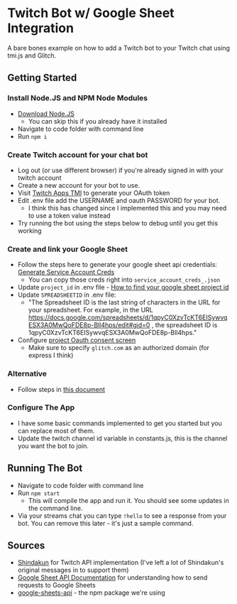 # Twitch Bot w/ Google Sheet Integration

A bare bones example on how to add a Twitch bot to your Twitch chat using tmi.js and Glitch.

## Getting Started
### Install Node.JS and NPM Node Modules
- [Download Node.JS](https://nodejs.org/en/download)
  - You can skip this if you already have it installed
- Navigate to code folder with command line
- Run `npm i`

### Create Twitch account for your chat bot
- Log out (or use different browser) if you're already signed in with your twitch account
- Create a new account for your bot to use.
- Visit [Twitch Apps TMI](https://twitchapps.com/tmi/) to generate your OAuth token
- Edit .env file add the USERNAME and oauth PASSWORD for your bot.
  - I think this has changed since I implemented this and you may need to use a token value instead
- Try running the bot using the steps below to debug until you get this working

### Create and link your Google Sheet
- Follow the steps here to generate your google sheet api credentials: [Generate Service Account Creds](https://medium.com/@a.marenkov/how-to-get-credentials-for-google-sheets-456b7e88c430)
  - You can copy those creds right into `service_account_creds_.json`
- Update `project_id` in .env file - [How to find your google sheet project id](https://support.google.com/googleapi/answer/7014113?hl=en)
- Update `SPREADSHEETID` in .env file:
  - "The Spreadsheet ID is the last string of characters in the URL for your spreadsheet. For example, in the URL https://docs.google.com/spreadsheets/d/1qpyC0XzvTcKT6EISywvqESX3A0MwQoFDE8p-Bll4hps/edit#gid=0 , the spreadsheet ID is 1qpyC0XzvTcKT6EISywvqESX3A0MwQoFDE8p-Bll4hps."
- Configure [project Oauth consent screen](https://console.cloud.google.com/apis/credentials/consent)
  - Make sure to specify `glitch.com` as an authorized domain (for express I think)

### Alternative
- Follow steps in [this document](https://ei.docs.wso2.com/en/latest/micro-integrator/references/connectors/google-spreadsheet-connector/get-credentials-for-google-spreadsheet/#:~:text=Under%20Step%201%2C%20select%20Google,Access%20Token%20and%20Refresh%20Token.)

### Configure The App
- I have some basic commands implemented to get you started but you can replace most of them.
- Update the twitch channel id variable in constants.js, this is the channel you want the bot to join.

## Running The Bot
- Navigate to code folder with command line
- Run `npm start`
  - This will compile the app and run it. You should see some updates in the command line.
- Via your streams chat you can type `!hello` to see a response from your bot. You can remove this later - it's just a sample command.

## Sources
- [Shindakun](https://github.com/shindakun/twitch-bot) for Twitch API implementation (I've left a lot of Shindakun's original messages in to support them)
- [Google Sheet API Documentation](https://developers.google.com/sheets/api/guides/concepts) for understanding how to send requests to Google Sheets
- [google-sheets-api](https://www.npmjs.com/package/google-sheets-api) - the npm package we're using

